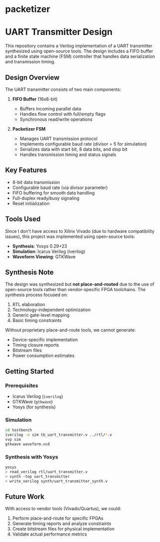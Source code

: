 # packetizer
# UART Transmitter Design

This repository contains a Verilog implementation of a UART transmitter synthesized using open-source tools. The design includes a FIFO buffer and a finite state machine (FSM) controller that handles data serialization and transmission timing.

## Design Overview

The UART transmitter consists of two main components:

1. **FIFO Buffer** (16x8-bit)
   - Buffers incoming parallel data
   - Handles flow control with full/empty flags
   - Synchronous read/write operations

2. **Packetizer FSM**
   - Manages UART transmission protocol
   - Implements configurable baud rate (divisor = 5 for simulation)
   - Serializes data with start bit, 8 data bits, and stop bit
   - Handles transmission timing and status signals

## Key Features

- 8-bit data transmission
- Configurable baud rate (via divisor parameter)
- FIFO buffering for smooth data handling
- Full-duplex ready/busy signaling
- Reset initialization

## Tools Used

Since I don't have access to Xilinx Vivado (due to hardware compatibility issues), this project was implemented using open-source tools:

- **Synthesis**: Yosys 0.29+23
- **Simulation**: Icarus Verilog (iverilog)
- **Waveform Viewing**: GTKWave

## Synthesis Note

The design was synthesized but **not place-and-routed** due to the use of open-source tools rather than vendor-specific FPGA toolchains. The synthesis process focused on:

1. RTL elaboration
2. Technology-independent optimization
3. Generic gate-level mapping
4. Basic timing constraints

Without proprietary place-and-route tools, we cannot generate:
- Device-specific implementation
- Timing closure reports
- Bitstream files
- Power consumption estimates

## Getting Started

### Prerequisites
- Icarus Verilog (`iverilog`)
- GTKWave (`gtkwave`)
- Yosys (for synthesis)

### Simulation
```bash
cd testbench
iverilog -o sim tb_uart_transmitter.v ../rtl/*.v
vvp sim
gtkwave waveform.vcd
```

### Synthesis with Yosys
```bash
yosys
> read_verilog rtl/uart_transmitter.v
> synth -top uart_transmitter
> write_verilog synth/uart_transmitter_synth.v
```

## Future Work

With access to vendor tools (Vivado/Quartus), we could:
1. Perform place-and-route for specific FPGAs
2. Generate timing reports and analyze constraints
3. Create bitstream files for physical implementation
4. Validate actual performance metrics

